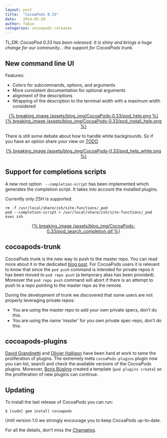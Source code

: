 ```yaml
---
layout: post
title:  "CocoaPods 0.33"
date:   2014-05-20
author: fabio
categories: cocoapods releases
---
```


TL;DR: _CocoaPod 0.33 has been released. It is shiny and brings a huge change
for our community… the support for CocoaPods trunk._

<!-- more -->



## New command line UI

Features:

- Colors for subcommands, options, and arguments
- More consistent documentation for optional arguments
- alignment of the descriptions
- Wrapping of the description to the terminal width with a maximum width considered

<center><a href="http://feeds.cocoapods.org">
{% breaking_image /assets/blog_img/CocoaPods-0.33/pod_help.png %}
{% breaking_image /assets/blog_img/CocoaPods-0.33/pod_install_help.png %}
</a></center>

There is still some debate about how to handle white backgrounds. So if you
have an option share your view on [TODO](TODO)

<center><a href="http://feeds.cocoapods.org">
{% breaking_image /assets/blog_img/CocoaPods-0.33/pod_help_white.png %}
</a></center>


## Support for completions scripts

A new root option ` --completion-script` has been implemented which generates
the completion script. It takes into account the installed plugins.

Currently only ZSH is supported.

```
rm -f /usr/local/share/zsh/site-functions/_pod
pod --completion-script > /usr/local/share/zsh/site-functions/_pod
exec zsh
```

<center><a href="http://feeds.cocoapods.org">
{% breaking_image /assets/blog_img/CocoaPods-0.33/pod_search_completion.gif %}
</a></center>


## cocoapods-trunk

CocoaPods trunk is the new way to push to the master repo. You can read more
about it in the dedicated [blog post](TODO). For CocoaPods users it is relevant
to know that since the `pod push` command is intended for private repos it has
been moved to `pod repo push` (a temporary alias has been provided). Moreover
the `pod repo push` command will abort if there is an attempt to push to a repo
pointing to the master repo as the remote.

During the development of trunk we discovered that some users are not properly
leveraging private repos:

  * You are using the master repo to add your own private specs, don’t do this.
  * You are using the name ‘master’ for you own private spec-repo, don’t do this.



## cocoapods-plugins

[David Grandinetti](https://github.com/dbgrandi) and [Olivier
Halligon](https://github.com/AliSoftware) have been hard at work to tame the
proliferation of plugins. The extremely meta `cocoaPods-plugins` plugin now you
can list, search and check the available versions of the CocoaPods plugins.
Moreover, [Boris Bügling](https://github.com/neonichu) created a template (`pod
plugins create`) so the proliferation of new plugins can continue.



## Updating

To install the last release of CocoaPods you can run:

```
$ [sudo] gem install cocoapods
```

Until version 1.0 we strongly encourage you to keep CocoaPods up-to-date.

For all the details, don’t miss the
[Changelog](https://github.com/CocoaPods/CocoaPods/blob/master/CHANGELOG.md).
